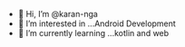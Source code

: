 - 👋 Hi, I’m @karan-nga
- 👀 I’m interested in ...Android Development
- 🌱 I’m currently learning ...kotlin and web


<!---
karan-nga/karan-nga is a ✨ special ✨ repository because its `README.md` (this file) appears on your GitHub profile.
You can click the Preview link to take a look at your changes.
--->
